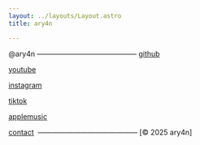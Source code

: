 ```yaml
---
layout: ../layouts/Layout.astro
title: ary4n

---
```

<!-- Markdown Preview - https://dillinger.io/ -->
@ary4n
——————————————
[github](https://github.com/ar4yn)

[youtube](https://www.youtube.com/@ar4yn)

[instagram](https://www.instagram.com/ar4yn_/)

[tiktok](https://www.tiktok.com/@24h0m)

[applemusic](https://music.apple.com/profile/mzj)

[contact](/contact)
‎
——————————————
[© 2025 ary4n]
